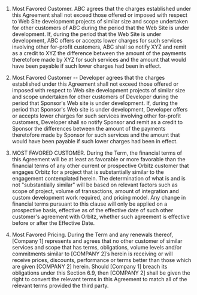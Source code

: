 1. Most Favored Customer. ABC agrees that the charges established under this Agreement shall not exceed those offered or imposed with respect to Web Site development projects of similar size and scope undertaken for other customers of ABC during the period that the Web Site is under development. If, during the period that the Web Site is under development, ABC offers or accepts lower charges for such services involving other for-profit customers, ABC shall so notify XYZ and remit as a credit to XYZ the difference between the amount of the payments theretofore made by XYZ for such services and the amount that would have been payable if such lower charges had been in effect.

2. Most Favored Customer -- Developer agrees that the charges established under this Agreement shall not exceed those offered or imposed with respect to Web site development projects of similar size and scope undertaken for other customers of Developer during the period that Sponsor's Web site is under development. If, during the period that Sponsor's Web site is under development, Developer offers or accepts lower charges for such services involving other for-profit customers, Developer shall so notify Sponsor and remit as a credit to Sponsor the differences between the amount of the payments theretofore made by Sponsor for such services and the amount that would have been payable if such lower charges had been in effect.

3. MOST FAVORED CUSTOMER. During the Term, the financial terms of
this Agreement will be at least as favorable or more favorable than the
financial terms of any other current or prospective Orbitz customer that engages
Orbitz for a project that is substantially similar to the engagement
contemplated herein. The determination of what is and is not "substantially
similar" will be based on relevant factors such as scope of project, volume of
transactions, amount of integration and custom development work required, and
pricing model. Any change in financial terms pursuant to this clause will only
be applied on a prospective basis, effective as of the effective date of such
other customer's agreement with Orbitz, whether such agreement is effective
before or after the Effective Date.

4. Most Favored Pricing. During the Term and any renewals thereof, [Company 1] represents and agrees that no other customer of similar services and scope that has terms, obligations, volume levels and/or commitments similar to [COMPANY 2]’s herein is receiving or will receive prices, discounts, performance or terms better than those which are given [COMPANY 2] herein. Should [Company 1] breach its obligations under this Section 6.9, then [COMPANY 2] shall be given the right to convert the relevant terms in this Agreement to match all of the relevant terms provided the third party.